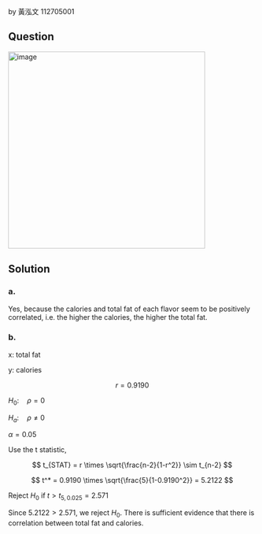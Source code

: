 by 黃泓文 112705001

## Question

<img width="400" alt="image" src="https://github.com/user-attachments/assets/d4b31c24-235e-4483-a19e-f7887ccc6676" />

## Solution

### a.

Yes, because the calories and total fat of each flavor seem to be positively correlated, i.e. the higher the calories, the higher the total fat.

### b.

x: total fat 

y: calories 

$$
r = 0.9190
$$

$H_0: \quad \rho = 0$

$H_a: \quad \rho \neq 0$  

$\alpha = 0.05$  

Use the t statistic,

$$
t_{STAT} = r \times \sqrt{\frac{n-2}{1-r^2}} \sim t_{n-2}
$$

$$
t^* = 0.9190 \times \sqrt{\frac{5}{1-0.9190^2}} = 5.2122
$$

Reject $H_0$ if $t > t_{5,0.025} = 2.571$

Since $5.2122 > 2.571$, we reject $H_0$.
There is sufficient evidence that there is correlation between total fat and calories.
